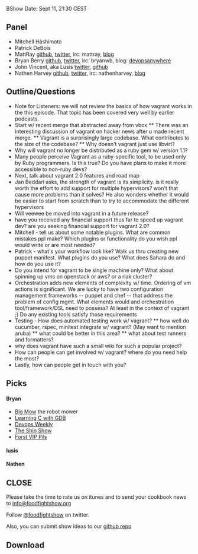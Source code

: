 BShow Date: Sept 11, 21:30 CEST 

Panel<a name="panel"></a>
-----

* Mitchell Hashimoto
* Patrick DeBois
* MattRay [github](http://github.com/mattray), [twitter](http://twitter.com/mattray), irc: mattray, [blog](http://www.leastresistance.net/)
* Bryan Berry [github](http://github.com/bryanwb), [twitter](http://twitter.com/bryanwb), irc: bryanwb, blog: [devopsanywhere](http://devopsanywhere.blogspot.com)
* John Vincent, aka Lusis [twitter](https://twitter.com/#!/lusis), [github](https://github.com/lusis)
* Nathen Harvey [github](http://github.com/nathenharvey), [twitter](http://twitter.com/nathenharvey), irc: nathenharvey, [blog](http://nathenharvey.com)



Outline/Questions
-----------------

* Note for Listeners: we will not review the basics of how vagrant works in the this episode. That topic has been covered very well by earlier podcasts.
* Start w/ recent merge that abstracted away from vbox
** There was an interesting discussion of vagrant on hacker news after u made recent merge. 
** Vagrant is a surprisingly large codebase. What contributes to the size of the codebase?
** Why doesn't vagrant just use libvirt?
* Why will vagrant no longer be distributed as a ruby gem w/ version 1.1? 
* Many people perceive Vagrant as a ruby-specific tool, to be used only by Ruby programmers. Is this true? Do you have plans to make it more accessible to non-ruby devs?
* Next, talk about vagrant 2.0 features and road map
* Jan Beddari asks, the strength  of vagrant is its simplicity. is it really worth the effort to add support for multiple hypervisors? won't that cause more problems than it solves? He also wonders whether it would be easier to start from scratch than to try to accommodate the different hypervisors
* Will veewee be moved into vagrant in a future release?
* have you received any financial support thus far to speed up vagrant dev? are you seeking financial support for vagrant 2.0?
* Mitchell - tell us about some notable plugins. What are common mistakes ppl make? Which plugins or functionality do you wish ppl would write or are most needed?
* Patrick - what's your workflow look like? Walk us thru creating new puppet manifest.  What plugins do you use? What does Sahara do and how do you use it?
* Do you intend for vagrant to be single machine only? What about spinning up vms on openstack or aws? or a riak cluster?
* Orchestration adds new elements of complexity w/ time. Ordering of vm actions is significant. We are lucky to have two
configuration management frameworks -- puppet and chef -- that address the problem of config mgmt. What elements would and
orchestration tool/framework/DSL need to possess? At least in the context of vagrant ;) Do any existing tools satisfy those 
requirements
* Testing - How does automated testing work w/ vagrant?
** how well do cucumber, rspec, minitest integrate w/ vagrant? (May want to mention aruba)
** what could be better in this area?
** what about test runners and formatters?
* why does vagrant have such a small wiki for such a popular project?
* How can people can get involved w/ vagrant? where do you need help the most?
* Lastly, how can people get in touch with you?

Picks<a name="picks"></a>
-----

#### Bryan  


* [Big Mow](http://www.therobostoreinc.com/bigmow.html) the robot mower
* [Learning C with GDB](https://www.hackerschool.com/blog/5-learning-c-with-gdb)
* [Devops Weekly](http://devopsweekly.com)
* [The Ship Show](http://theshipshow.com/)
* [Forst VIP Pils](http://www.ratebeer.com/beer/forst-vip-pils/12287/)

#### lusis  

#### Nathen  



CLOSE
-----

Please take the time to rate us on itunes and to send your cookbook
news to info@foodfightshow.org

Follow [@foodfightshow](http://twitter.com/foodfightshow) on twitter.

Also, you can submit show ideas to our [github repo](https://github.com/foodfight/showz)



Download
--------
